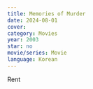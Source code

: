 ```yaml
---
title: Memories of Murder
date: 2024-08-01
cover: 
category: Movies
year: 2003
star: no
movie/series: Movie
language: Korean
---
```

Rent






